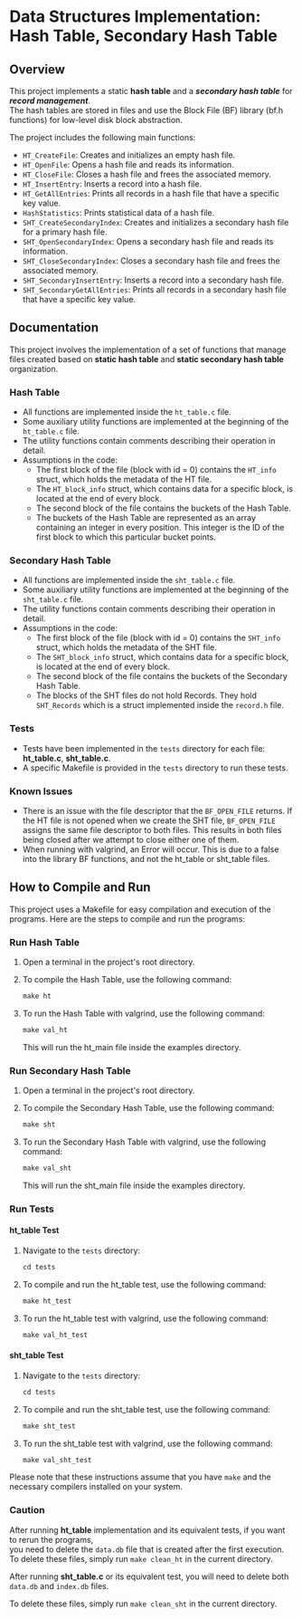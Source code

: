 # Data Structures Implementation: Hash Table, Secondary Hash Table

## Overview

This project implements a static **hash table** and a ***secondary hash table*** for ***record management***.  
The hash tables are stored in files and use the Block File (BF) library (bf.h functions) for low-level disk block abstraction.  

The project includes the following main functions:

- `HT_CreateFile`: Creates and initializes an empty hash file.
- `HT_OpenFile`: Opens a hash file and reads its information.
- `HT_CloseFile`: Closes a hash file and frees the associated memory.
- `HT_InsertEntry`: Inserts a record into a hash file.
- `HT_GetAllEntries`: Prints all records in a hash file that have a specific key value.
- `HashStatistics`: Prints statistical data of a hash file.
- `SHT_CreateSecondaryIndex`: Creates and initializes a secondary hash file for a primary hash file.
- `SHT_OpenSecondaryIndex`: Opens a secondary hash file and reads its information.
- `SHT_CloseSecondaryIndex`: Closes a secondary hash file and frees the associated memory.
- `SHT_SecondaryInsertEntry`: Inserts a record into a secondary hash file.
- `SHT_SecondaryGetAllEntries`: Prints all records in a secondary hash file that have a specific key value.

## Documentation

This project involves the implementation of a set of functions that manage files created based on **static hash table** and **static secondary hash table**  organization.  

### Hash Table

- All functions are implemented inside the `ht_table.c` file.
- Some auxiliary utility functions are implemented at the beginning of the `ht_table.c` file.
- The utility functions contain comments describing their operation in detail.
- Assumptions in the code:
  - The first block of the file (block with id = 0) contains the `HT_info` struct, which holds the metadata of the HT file.
  - The `HT_block_info` struct, which contains data for a specific block, is located at the end of every block.
  - The second block of the file contains the buckets of the Hash Table.
  - The buckets of the Hash Table are represented as an array containing an integer in every position. This integer is the ID of the first block to which this particular bucket points.

### Secondary Hash Table

- All functions are implemented inside the `sht_table.c` file.  
- Some auxiliary utility functions are implemented at the beginning of the `sht_table.c` file.  
- The utility functions contain comments describing their operation in detail.  
- Assumptions in the code:
  - The first block of the file (block with id = 0) contains the `SHT_info` struct, which holds the metadata of the SHT file.
  - The `SHT_block_info` struct, which contains data for a specific block, is located at the end of every block.
  - The second block of the file contains the buckets of the Secondary Hash Table.
  - The blocks of the SHT files do not hold Records. They hold `SHT_Records` which is a struct implemented inside the `record.h` file.

### Tests

- Tests have been implemented in the `tests` directory for each file: **ht_table.c**, **sht_table.c**.
- A specific Makefile is provided in the `tests` directory to run these tests.

### Known Issues

- There is an issue with the file descriptor that the `BF_OPEN_FILE` returns. If the HT file is not opened when we create the SHT file, `BF_OPEN_FILE` assigns the same file descriptor to both files. This results in both files being closed after we attempt to close either one of them.
- When running with valgrind, an Error will occur. This is due to a false into the library BF functions, and not the ht_table or sht_table files.

## How to Compile and Run

This project uses a Makefile for easy compilation and execution of the programs. Here are the steps to compile and run the programs:

### Run Hash Table

1. Open a terminal in the project's root directory.
2. To compile the Hash Table, use the following command:

    ```c
    make ht
    ```

3. To run the Hash Table with valgrind, use the following command:

    ```c
    make val_ht
    ```

    This will run the ht_main file inside the examples directory.

### Run Secondary Hash Table

1. Open a terminal in the project's root directory.
2. To compile the Secondary Hash Table, use the following command:

    ```c
    make sht
    ```

3. To run the Secondary Hash Table with valgrind, use the following command:

    ```c
    make val_sht
    ```
    
    This will run the sht_main file inside the examples directory.

### Run Tests

#### ht_table Test

1. Navigate to the `tests` directory:

    ```c
    cd tests
    ```

2. To compile and run the ht_table test, use the following command:

    ```c
    make ht_test
    ```

3. To run the ht_table test with valgrind, use the following command:

    ```c
    make val_ht_test
    ```

#### sht_table Test

1. Navigate to the `tests` directory:

    ```c
    cd tests
    ```

2. To compile and run the sht_table test, use the following command:

    ```c
    make sht_test
    ```

3. To run the sht_table test with valgrind, use the following command:

    ```c
    make val_sht_test
    ```

Please note that these instructions assume that you have `make` and the necessary compilers installed on your system.

### Caution

After running **ht_table** implementation and its equivalent tests, if you want to rerun the programs,  
you need to delete the `data.db` file that is created after the first execution.  
To delete these files, simply run `make clean_ht` in the current directory.

After running **sht_table.c** or its equivalent test, you will need to delete both `data.db` and `index.db` files.

To delete these files, simply run `make clean_sht` in the current directory.
